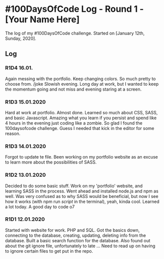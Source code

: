 # #100DaysOfCode Log - Round 1 - [Your Name Here]

The log of my #100DaysOfCode challenge. Started on [January 12th, Sunday, 2020].

## Log

### R1D4 16.01.
Again messing with the portfolio. Keep changing colors. So much pretty to choose from. /joke
Slowish evening. Long day at work, but I wanted to keep the momentum going and not miss and evening staring at a screen.

### R1D3 15.01.2020
Hard at work at portfolio. Almost done. Learned so much about CSS, SASS, and basic Javascript. Amazing what you learn if you persist and spend like 4 hours in the evening just coding like a zombie. So glad I found the 100daysofcode challenge. Guess I needed that kick in the editor for some reason.

### R1D3 14.01.2020
Forgot to update te file. Been working on my portfolio website as an excuse to learn more about the possibilities of SASS. 

### R1D2 13.01.2020
Decided to do some basic stuff. Work on my 'portfolio' website, and learning SASS in the process. Went ahead and installed node.js and npm as well. Was very confused as to why SASS would be beneficial, but now I see how it works (with npm run *script* in the terminal), yeah, kinda cool.
Learned a lot today. A good day to code o7


### R1D1 12.01.2020
Started with website for work. PHP and SQL. 
Got the basics down, connecting to the database, creating, updating, deleting info from the database. Built a basic search function for the database. Also found out about the git ignore file, unfortunately to late ... Need to read up on having to ignore certain files to get put in the repo.
